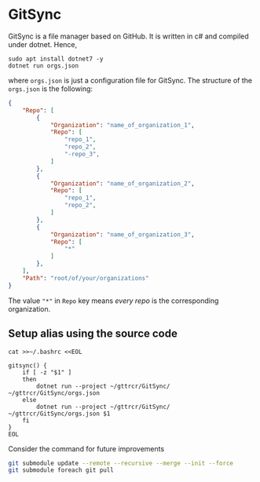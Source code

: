 # GitSync

GitSync is a file manager based on GitHub. It is written in c# and compiled under dotnet. Hence,
```
sudo apt install dotnet7 -y
dotnet run orgs.json
```
where ```orgs.json``` is just a configuration file for GitSync. The structure of the ```orgs.json``` is the following:
```json
{
    "Repo": [
        {
            "Organization": "name_of_organization_1",
            "Repo": [
                "repo_1",
                "repo_2",
                "-repo_3",
            ]
        },
        {
            "Organization": "name_of_organization_2",
            "Repo": [
                "repo_1",
                "repo_2",
            ]
        },
        {
            "Organization": "name_of_organization_3",
            "Repo": [
                "*"
            ]
        },
    ],
    "Path": "root/of/your/organizations"
}
```
The value ```"*"``` in ```Repo``` key means _every repo_ is the corresponding organization.

## Setup alias using the source code
```
cat >>~/.bashrc <<EOL

gitsync() {
    if [ -z "$1" ]
    then
        dotnet run --project ~/gttrcr/GitSync/ ~/gttrcr/GitSync/orgs.json
    else
        dotnet run --project ~/gttrcr/GitSync/ ~/gttrcr/GitSync/orgs.json $1
    fi
}
EOL
```

Consider the command for future improvements
```bash
git submodule update --remote --recursive --merge --init --force
git submodule foreach git pull
```